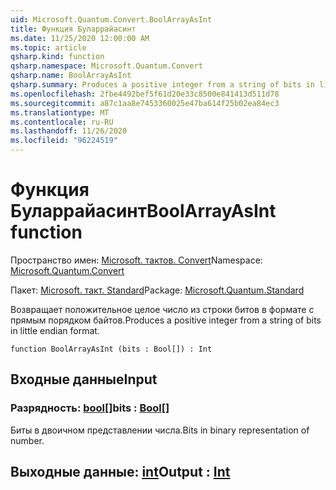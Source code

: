 ```yaml
---
uid: Microsoft.Quantum.Convert.BoolArrayAsInt
title: Функция Буларрайасинт
ms.date: 11/25/2020 12:00:00 AM
ms.topic: article
qsharp.kind: function
qsharp.namespace: Microsoft.Quantum.Convert
qsharp.name: BoolArrayAsInt
qsharp.summary: Produces a positive integer from a string of bits in little endian format.
ms.openlocfilehash: 2fbe4492bef5f61d20e33c8500e841413d511d78
ms.sourcegitcommit: a87c1aa8e7453360025e47ba614f25b02ea84ec3
ms.translationtype: MT
ms.contentlocale: ru-RU
ms.lasthandoff: 11/26/2020
ms.locfileid: "96224519"
---
```

# <a name="boolarrayasint-function"></a><span data-ttu-id="ff32e-102">Функция Буларрайасинт</span><span class="sxs-lookup"><span data-stu-id="ff32e-102">BoolArrayAsInt function</span></span>

<span data-ttu-id="ff32e-103">Пространство имен: [Microsoft. тактов. Convert](xref:Microsoft.Quantum.Convert)</span><span class="sxs-lookup"><span data-stu-id="ff32e-103">Namespace: [Microsoft.Quantum.Convert](xref:Microsoft.Quantum.Convert)</span></span>

<span data-ttu-id="ff32e-104">Пакет: [Microsoft. такт. Standard](https://nuget.org/packages/Microsoft.Quantum.Standard)</span><span class="sxs-lookup"><span data-stu-id="ff32e-104">Package: [Microsoft.Quantum.Standard](https://nuget.org/packages/Microsoft.Quantum.Standard)</span></span>


<span data-ttu-id="ff32e-105">Возвращает положительное целое число из строки битов в формате с прямым порядком байтов.</span><span class="sxs-lookup"><span data-stu-id="ff32e-105">Produces a positive integer from a string of bits in little endian format.</span></span>

```qsharp
function BoolArrayAsInt (bits : Bool[]) : Int
```


## <a name="input"></a><span data-ttu-id="ff32e-106">Входные данные</span><span class="sxs-lookup"><span data-stu-id="ff32e-106">Input</span></span>

### <a name="bits--bool"></a><span data-ttu-id="ff32e-107">Разрядность: [bool](xref:microsoft.quantum.lang-ref.bool)[]</span><span class="sxs-lookup"><span data-stu-id="ff32e-107">bits : [Bool](xref:microsoft.quantum.lang-ref.bool)[]</span></span>

<span data-ttu-id="ff32e-108">Биты в двоичном представлении числа.</span><span class="sxs-lookup"><span data-stu-id="ff32e-108">Bits in binary representation of number.</span></span>



## <a name="output--int"></a><span data-ttu-id="ff32e-109">Выходные данные: [int](xref:microsoft.quantum.lang-ref.int)</span><span class="sxs-lookup"><span data-stu-id="ff32e-109">Output : [Int](xref:microsoft.quantum.lang-ref.int)</span></span>

